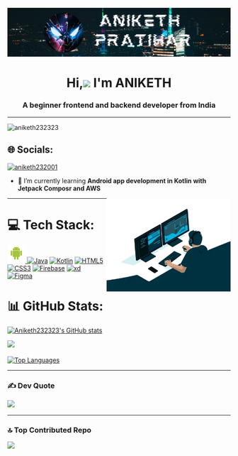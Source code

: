 ![logo](https://github.com/ANIKETH232323/ANIKETH232323/blob/main/Black%20Futuristic%20Desktop%20Wallpaper5.png)







<h1 align="center"> Hi,<img src="https://user-images.githubusercontent.com/18350557/176309783-0785949b-9127-417c-8b55-ab5a4333674e.gif"/> I'm ANIKETH</h1>
<h3 align="center">A beginner frontend and backend developer from India</h3>
<hr>
<p align="left"> <img src="https://komarev.com/ghpvc/?username=aniketh232323&label=Profile%20views&color=ef4444&style=flat" alt="aniketh232323" /> </p>

<h2> 🌐 Socials:</h2>
<p align="left"> <a href="https://twitter.com/aniketh232001" target="blank"><img src="https://img.shields.io/twitter/follow/aniketh232001?logo=twitter&style=for-the-badge" alt="aniketh232001" /></a> </p>

- 🌱 I’m currently learning **Android app development in Kotlin with Jetpack Composr and AWS**

<img align="right" alt="Coding" width="280" src="giphy.webp">
<hr>



# 💻 Tech Stack:
 <p align="left">
<a href="https://developer.android.com" target="_blank" rel="noreferrer"> <img                                                                   src="https://raw.githubusercontent.com/devicons/devicon/master/icons/android/android-original-wordmark.svg" alt="android" width="40" height="40"/> </a>
<a href="https://www.oracle.com/java/" target="_blank" rel="noreferrer"><img src="https://raw.githubusercontent.com/danielcranney/readme-generator/main/public/icons/skills/java-colored.svg" width="36" height="36" alt="Java" /></a>
<a href="https://kotlinlang.org/" target="_blank" rel="noreferrer"><img src="https://raw.githubusercontent.com/danielcranney/readme-generator/main/public/icons/skills/kotlin-colored.svg" width="36" height="36" alt="Kotlin" /></a>
<a href="https://developer.mozilla.org/en-US/docs/Glossary/HTML5" target="_blank" rel="noreferrer"><img src="https://raw.githubusercontent.com/danielcranney/readme-generator/main/public/icons/skills/html5-colored.svg" width="36" height="36" alt="HTML5" /></a>
<a href="https://www.w3.org/TR/CSS/#css" target="_blank" rel="noreferrer"><img src="https://raw.githubusercontent.com/danielcranney/readme-generator/main/public/icons/skills/css3-colored.svg" width="36" height="36" alt="CSS3" /></a>
<a href="https://firebase.google.com/" target="_blank" rel="noreferrer"><img src="https://raw.githubusercontent.com/danielcranney/readme-generator/main/public/icons/skills/firebase-colored.svg" width="36" height="36" alt="Firebase" /></a>
 <a href="https://www.adobe.com/products/xd.html" target="_blank" rel="noreferrer"> <img src="https://cdn.worldvectorlogo.com/logos/adobe-xd.svg" alt="xd" width="40" height="40"/> </a>
<a href="https://www.figma.com/" target="_blank" rel="noreferrer"><img src="https://raw.githubusercontent.com/danielcranney/readme-generator/main/public/icons/skills/figma-colored.svg" width="36" height="36" alt="Figma" /></a>
</p>


# 📊 GitHub Stats:
<!-- <p>&nbsp;<img align="center" src="https://github-readme-stats.vercel.app/api?username=aniketh232323&show_icons=true&locale=en" alt="aniketh232323" /></p>
<br/>
<hr>
<p><img align="center" src="https://github-readme-streak-stats.herokuapp.com/?user=aniketh232323&" alt="aniketh232323" /></p><br/>
<hr>
<p><img align="left" src="https://github-readme-stats.vercel.app/api/top-langs?username=aniketh232323&show_icons=true&locale=en&layout=compact" alt="aniketh232323" /></p> -->
<!-- ![](https://github-readme-stats.vercel.app/api?username=aniketh232323&theme=dark&hide_border=false&include_all_commits=true&count_private=true)<br/><hr>
![](https://github-readme-streak-stats.herokuapp.com/?user=ANIKETH232323&theme=dark&hide_border=false)<br/><hr>
![](https://github-readme-stats.vercel.app/api/top-langs/?username=ANIKETH232323&theme=dark&hide_border=false&include_all_commits=true&count_private=true&layout=compact) -->
<a  href="http://www.github.com/Aniketh232323"  ><img  src="https://github-readme-stats-sigma-five.vercel.app/api?username=Aniketh232323&show_icons=true&hide=&count_private=true&title_color=ef4444&text_color=ef4444&icon_color=ef4444&bg_color=000000&hide_border=true&show_icons=true" alt="Aniketh232323's GitHub stats" /></a>

<a href="http://www.github.com/Aniketh232323"><img  src="https://github-readme-streak-stats.herokuapp.com/?user=Aniketh232323&stroke=ef4444&background=000000&ring=ef4444&fire=ef4444&currStreakNum=ef4444&currStreakLabel=ef4444&sideNums=ef4444&sideLabels=ef4444&dates=ef4444&hide_border=true" /></a><br/><br/>
<a href="https://github.com/Aniketh232323" ><img   src="https://github-readme-stats-sigma-five.vercel.app/api/top-langs/?username=Aniketh232323&langs_count=10&title_color=ef4444&text_color=ef4444&icon_color=ef4444&bg_color=000000&hide_border=true&locale=en&custom_title=Top%20%Languages" alt="Top Languages" /></a>

<hr>

### ✍️ Dev Quote
![](https://quotes-github-readme.vercel.app/api?type=horizontal&theme=dark)
<br/>
<hr>

### 🔝 Top Contributed Repo
![](https://github-contributor-stats.vercel.app/api?username=ANIKETH232323&limit=5&theme=dark&combine_all_yearly_contributions=true)

<!-- ---
[![](https://visitcount.itsvg.in/api?id=ANIKETH232323&icon=0&color=4)](https://visitcount.itsvg.in) -->
